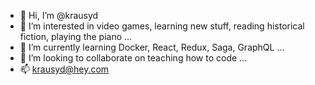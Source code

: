 - 👋 Hi, I’m @krausyd
- 👀 I’m interested in video games, learning new stuff, reading historical fiction, playing the piano ...
- 🌱 I’m currently learning Docker, React, Redux, Saga, GraphQL ...
- 💞️ I’m looking to collaborate on teaching how to code ...
- 📫 krausyd@hey.com 

<!---
krausyd/krausyd is a ✨ special ✨ repository because its `README.md` (this file) appears on your GitHub profile.
You can click the Preview link to take a look at your changes.
--->

